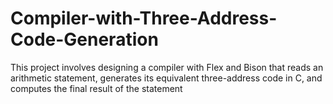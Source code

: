 # Compiler-with-Three-Address-Code-Generation
This project involves designing a compiler with Flex and Bison that reads an arithmetic statement, generates its equivalent three-address code in C, and computes the final result of the statement
